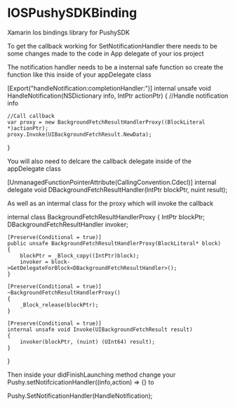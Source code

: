 # IOSPushySDKBinding
Xamarin Ios bindings library for PushySDK

To get the callback working for SetNotificationHandler there needs to be some changes made to the code in App delegate of your ios project

The notification handler needs to be a insternal safe function so create the function like this inside of your appDelegate class

[Export("handleNotification:completionHandler:")]
internal unsafe void HandleNotification(NSDictionary info, IntPtr actionPtr)
{
	//Handle notification info

	//Call callback
	var proxy = new BackgroundFetchResultHandlerProxy((BlockLiteral *)actionPtr);
	proxy.Invoke(UIBackgroundFetchResult.NewData);
}

You will also need to delcare the callback delegate inside of the appDelegate class

[UnmanagedFunctionPointerAttribute(CallingConvention.Cdecl)]
internal delegate void DBackgroundFetchResultHandler(IntPtr blockPtr, nuint result);

As well as an intermal class for the proxy which will invoke the callback

internal class BackgroundFetchResultHandlerProxy
{
	IntPtr blockPtr;
	DBackgroundFetchResultHandler invoker;

	[Preserve(Conditional = true)]
	public unsafe BackgroundFetchResultHandlerProxy(BlockLiteral* block)
	{
		blockPtr = _Block_copy((IntPtr)block);
		invoker = block->GetDelegateForBlock<DBackgroundFetchResultHandler>();
	}

	[Preserve(Conditional = true)]
	~BackgroundFetchResultHandlerProxy()
	{
		_Block_release(blockPtr);
	}

	[Preserve(Conditional = true)]
	internal unsafe void Invoke(UIBackgroundFetchResult result)
	{
		invoker(blockPtr, (nuint) (UInt64) result);
	}
}

Then inside your didFinishLaunching method change your Pushy.setNotifcicationHandler((info,action) => {} to

Pushy.SetNotificationHandler(HandleNotification); 






